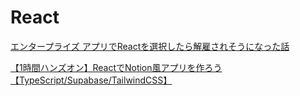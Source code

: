 # React

[エンタープライズ アプリでReactを選択したら解雇されそうになった話](https://www.graat.co.jp/blogs/ckn8ourdkezx50b95h4v5uk1o)

[【1時間ハンズオン】ReactでNotion風アプリを作ろう【TypeScript/Supabase/TailwindCSS】](https://qiita.com/Sicut_study/items/d3ef6d1347515c65a713)

